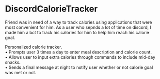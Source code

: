 # DiscordCalorieTracker

Friend was in need of a way to track calories using applications that were most convenient for him. As a user who sepnds a lot of time on discord, I made him a bot to track his calories for him to help him reach his calorie goal. <br />

Personalized calorie tracker.<br />
• Prompts user 3 times a day to enter meal description and calorie count.<br />
• Allows user to input extra calories through commands to include mid-day snacks.<br />
• Sends a final message at night to notify user whether or not calorie goal was met or not.<br />
